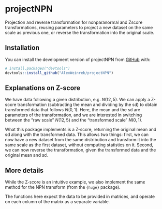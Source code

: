 
<!-- README.md is generated from README.Rmd. Please edit that file -->

# projectNPN

Projection and reverse transformation for nonparanormal and Zscore
transformations, reusing parameters to project a new dataset on the same
scale as previous one, or reverse the transformation into the original
scale.

## Installation

You can install the development version of projectNPN from
[GitHub](https://github.com/) with:

``` r
# install.packages("devtools")
devtools::install_github("AlexWeinreb/projectNPN")
```

## Explanations on Z-score

We have data following a given distribution, e.g. $N(12, 5)$. We can
apply a Z-score transformation (subtracting the mean and dividing by the
sd) to obtain transformed data that follows $N(0,1)$. Here, the mean and
the sd are parameters of the transformation, and we are interested in
switching between the “raw scale” $N(12,5)$ and the “transformed scale”
$N(0,1)$.

What this package implements is a Z-score, returning the original mean
and sd along with the transformed data. This allows two things: first,
we can now have a new dataset from the same distribution and transform
it into the same scale as the first dataset, without computing
statistics on it. Second, we can now reverse the transformation, given
the transformed data and the original mean and sd.

## More details

While the Z-score is an intuitive example, we also implement the same
method for the NPN transform (from the `{huge}` package).

The functions here expect the data to be provided in matrices, and
operate on each column of the matrix as a separate variable.
